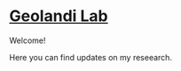 # [Geolandi Lab](https://github.com/Geolandi/Geolandi.github.io/tree/master)

Welcome!

Here you can find updates on my reseearch.